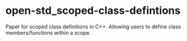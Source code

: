 open-std_scoped-class-defintions
================================

Paper for scoped class definitions in C++. Allowing users to define class members/functions within a scope.
